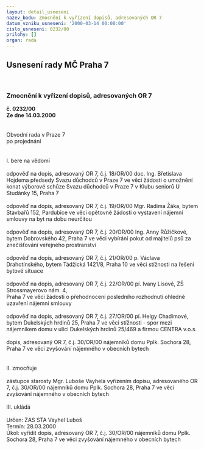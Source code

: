 ```yaml
---
layout: detail_usneseni
nazev_bodu: Zmocnění k vyřízení dopisů, adresovaných OR 7
datum_vzniku_usneseni: '2000-03-14 00:00:00'
cislo_usneseni: 0232/00
prilohy: []
organ: rada
---
```

<div id="ucUsn_pList" class="usn">
	<span><h2>Usnesení rady MČ Praha 7 </h2>
<br></span><div class="standBody">
<span><h3>Zmocnění k vyřízení dopisů, adresovaných OR 7</h3></span><div class="center">
		<strong>č. 0232/00</strong><br>
	</div>
<div class="center">
		<strong>Ze dne 14.03.2000</strong><br><br>
	</div>
<br>Obvodní rada v Praze 7<br>po projednání<br><br><br>I.	bere na vědomí<br><br> odpověď na dopis, adresovaný OR 7, č.j. 18/OR/00 doc. Ing. Břetislava Hojdema předsedy Svazu důchodců v Praze 7 ve věci žádosti o umožnění konat výborové schůze Svazu důchodců v Praze 7 v Klubu seniorů U Studánky 15, Praha 7<br><br>odpověď na dopis, adresovaný OR 7, č.j. 19/OR/00 Mgr. Radima Žáka, bytem Stavbařů 152, Pardubice ve věci opětovné žádosti o vystavení nájemní smlouvy na byt na dobu neurčitou<br><br>odpověď na dopis, adresovaný OR 7, č.j. 20/OR/00 Ing. Anny Růžičkové, bytem Dobrovského 42, Praha 7 ve věci vybírání pokut od majitelů psů za znečišťování veřejného prostranství<br><br>odpověď na dopis, adresovaný OR 7, č.j. 21/OR/00 p. Václava Drahotínského, bytem Tádžická 1421/8, Praha 10 ve věci stížnosti na řešení bytové situace<br><br>odpověď na dopis, adresovaný OR 7, č.j. 22/OR/00 pí. Ivany Lisové, ZŠ Strossmayerovo nám. 4, <br>Praha 7 ve věci žádosti  o přehodnocení posledního rozhodnutí ohledně uzavření nájemní smlouvy<br><br>odpověď na dopis, adresovaný OR 7, č.j. 27/OR/00 pí. Helgy Chadimové, bytem Dukelských hrdinů 25, Praha 7 ve věci stížnosti - spor mezi nájemníkem domu v ulici Dukelských hrdinů 25/469 a firmou CENTRA v.o.s.<br><br>dopis, adresovaný OR 7, č.j. 30/OR/00 nájemníků domu Pplk. Sochora 28, Praha 7 ve věci zvyšování nájemného v obecních bytech<br><br><br>II.	zmocňuje <br><br>zástupce starosty Mgr. Luboše Vayhela vyřízením dopisu, adresovaného OR 7, č.j. 30/OR/00 nájemníků domu Pplk. Sochora 28, Praha 7 ve věci zvyšování nájemného v obecních bytech<br><br>III.	ukládá <br><br> Určen:	     	ZAS STA Vayhel Luboš<br>Termín: 28.03.2000<br>Úkol:	vyřídit dopis, adresovaný OR 7, č.j. 30/OR/00 nájemníků domu Pplk. Sochora 28, Praha 7 ve věci zvyšování nájemného v obecních bytech<br>
</div>
</div>